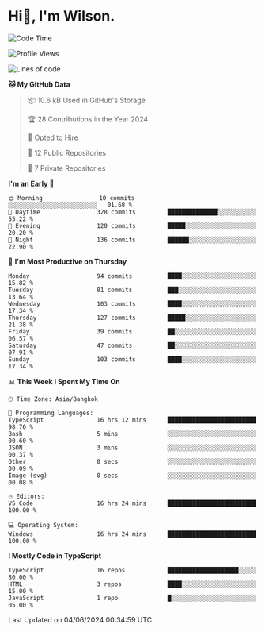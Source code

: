 # Hi👋, I'm Wilson.
<!--START_SECTION:waka-->
![Code Time](http://img.shields.io/badge/Code%20Time-1%2C458%20hrs%201%20min-blue)

![Profile Views](http://img.shields.io/badge/Profile%20Views-0-blue)

![Lines of code](https://img.shields.io/badge/From%20Hello%20World%20I%27ve%20Written-267.0%20thousand%20lines%20of%20code-blue)

**🐱 My GitHub Data** 

> 📦 10.6 kB Used in GitHub's Storage 
 > 
> 🏆 28 Contributions in the Year 2024
 > 
> 💼 Opted to Hire
 > 
> 📜 12 Public Repositories 
 > 
> 🔑 7 Private Repositories 
 > 
**I'm an Early 🐤** 

```text
🌞 Morning                10 commits          ░░░░░░░░░░░░░░░░░░░░░░░░░   01.68 % 
🌆 Daytime                328 commits         ██████████████░░░░░░░░░░░   55.22 % 
🌃 Evening                120 commits         █████░░░░░░░░░░░░░░░░░░░░   20.20 % 
🌙 Night                  136 commits         ██████░░░░░░░░░░░░░░░░░░░   22.90 % 
```
📅 **I'm Most Productive on Thursday** 

```text
Monday                   94 commits          ████░░░░░░░░░░░░░░░░░░░░░   15.82 % 
Tuesday                  81 commits          ███░░░░░░░░░░░░░░░░░░░░░░   13.64 % 
Wednesday                103 commits         ████░░░░░░░░░░░░░░░░░░░░░   17.34 % 
Thursday                 127 commits         █████░░░░░░░░░░░░░░░░░░░░   21.38 % 
Friday                   39 commits          ██░░░░░░░░░░░░░░░░░░░░░░░   06.57 % 
Saturday                 47 commits          ██░░░░░░░░░░░░░░░░░░░░░░░   07.91 % 
Sunday                   103 commits         ████░░░░░░░░░░░░░░░░░░░░░   17.34 % 
```


📊 **This Week I Spent My Time On** 

```text
🕑︎ Time Zone: Asia/Bangkok

💬 Programming Languages: 
TypeScript               16 hrs 12 mins      █████████████████████████   98.76 % 
Bash                     5 mins              ░░░░░░░░░░░░░░░░░░░░░░░░░   00.60 % 
JSON                     3 mins              ░░░░░░░░░░░░░░░░░░░░░░░░░   00.37 % 
Other                    0 secs              ░░░░░░░░░░░░░░░░░░░░░░░░░   00.09 % 
Image (svg)              0 secs              ░░░░░░░░░░░░░░░░░░░░░░░░░   00.08 % 

🔥 Editors: 
VS Code                  16 hrs 24 mins      █████████████████████████   100.00 % 

💻 Operating System: 
Windows                  16 hrs 24 mins      █████████████████████████   100.00 % 
```

**I Mostly Code in TypeScript** 

```text
TypeScript               16 repos            ████████████████████░░░░░   80.00 % 
HTML                     3 repos             ████░░░░░░░░░░░░░░░░░░░░░   15.00 % 
JavaScript               1 repo              █░░░░░░░░░░░░░░░░░░░░░░░░   05.00 % 
```




 Last Updated on 04/06/2024 00:34:59 UTC
<!--END_SECTION:waka-->
